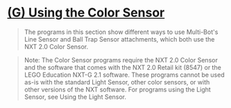 # [(G) Using the Color Sensor](http://www.nxtprograms.com/NXT2/multi-bot/color.html)

> The programs in this section show different ways to use Multi-Bot's Line Sensor and Ball Trap Sensor attachments, which both use the NXT 2.0 Color Sensor. 

> Note: The Color Sensor programs require the NXT 2.0 Color Sensor and the software that comes with the NXT 2.0 Retail kit (8547) or the LEGO Education NXT-G 2.1 software. These programs cannot be used as-is with the standard Light Sensor, other color sensors, or with other versions of the NXT software. For programs using the Light Sensor, see Using the Light Sensor.

